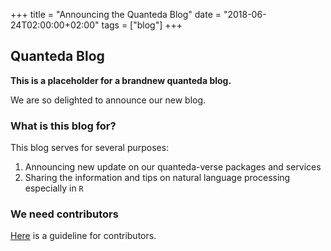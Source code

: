 +++
title = "Announcing the Quanteda Blog"
date = "2018-06-24T02:00:00+02:00"
tags = ["blog"]
+++



## Quanteda Blog

**This is a placeholder for a brandnew quanteda blog.**

We are so delighted to announce our new blog.

### What is this blog for?

This blog serves for several purposes:

1. Announcing new update on our quanteda-verse packages and services
2. Sharing the information and tips on natural language processing especially in `R`

### We need contributors

[Here](**) is a guideline for contributors.
